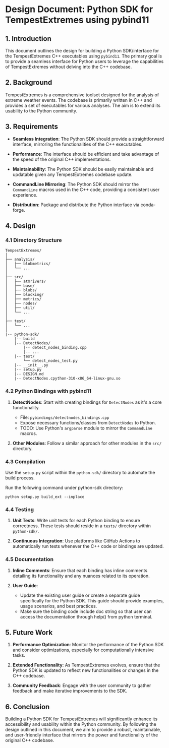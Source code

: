 # Design Document: Python SDK for TempestExtremes using pybind11

## 1. Introduction

This document outlines the design for building a Python SDK/interface for the TempestExtremes C++ executables using `pybind11`. The primary goal is to provide a seamless interface for Python users to leverage the capabilities of TempestExtremes without delving into the C++ codebase.

## 2. Background

TempestExtremes is a comprehensive toolset designed for the analysis of extreme weather events. The codebase is primarily written in C++ and provides a set of executables for various analyses. The aim is to extend its usability to the Python community.

## 3. Requirements

- **Seamless Integration**: The Python SDK should provide a straightforward interface, mirroring the functionalities of the C++ executables.

- **Performance**: The interface should be efficient and take advantage of the speed of the original C++ implementations.
  
- **Maintainability**: The Python SDK should be easily maintainable and updatable given any TempestExtremes codebase update.
  
- **CommandLine Mirroring**: The Python SDK should mirror the `CommandLine` macros used in the C++ code, providing a consistent user experience.

- **Distribution**: Package and distribute the Python interface via conda-forge.

## 4. Design

### 4.1 Directory Structure

```
TempestExtremes/
│
├── analysis/
│   ├── blobmetrics/
│   └── ...
│
├── src/
│   ├── atmrivers/
│   ├── base/
│   ├── blobs/
│   ├── blocking/
│   ├── metrics/
│   ├── nodes/
│   ├── util/
│   └── ...
│
├── test/
│   └── ...
│
|-- python-sdk/
    |-- build
    |-- DetectNodes/
        |-- detect_nodes_binding.cpp
        |-- ...
    |-- test/
        └── detect_nodes_test.py
    |-- __init__.py
    |-- setup.py
    |-- DESIGN.md
    |-- DetectNodes.cpython-310-x86_64-linux-gnu.so
```

### 4.2 Python Bindings with pybind11

1. **DetectNodes**: Start with creating bindings for `DetectNodes` as it's a core functionality.
   
   - File: `pybindings/detectnodes_bindings.cpp`
   - Expose necessary functions/classes from `DetectNodes` to Python.
   - TODO: Use Python's `argparse` module to mirror the `CommandLine` macros. 

2. **Other Modules**: Follow a similar approach for other modules in the `src/` directory.

### 4.3 Compilation

Use the `setup.py` script within the `python-sdk/` directory to automate the build process. 

Run the following command under python-sdk directory:

`python setup.py build_ext --inplace`

### 4.4 Testing

1. **Unit Tests**: Write unit tests for each Python binding to ensure correctness. These tests should reside in a `tests/` directory within `python-sdk/`.

2. **Continuous Integration**: Use platforms like GitHub Actions to automatically run tests whenever the C++ code or bindings are updated.

### 4.5 Documentation

1. **Inline Comments**: Ensure that each binding has inline comments detailing its functionality and any nuances related to its operation.

2. **User Guide**: 
    - Update the existing user guide or create a separate guide specifically for the Python SDK. This guide should provide examples, usage scenarios, and best practices.
    - Make sure the binding code include doc string so that user can access the documentation through help() from python terminal. 


## 5. Future Work

1. **Performance Optimization**: Monitor the performance of the Python SDK and consider optimizations, especially for computationally intensive tasks.

2. **Extended Functionality**: As TempestExtremes evolves, ensure that the Python SDK is updated to reflect new functionalities or changes in the C++ codebase.

3. **Community Feedback**: Engage with the user community to gather feedback and make iterative improvements to the SDK.

## 6. Conclusion

Building a Python SDK for TempestExtremes will significantly enhance its accessibility and usability within the Python community. By following the design outlined in this document, we aim to provide a robust, maintainable, and user-friendly interface that mirrors the power and functionality of the original C++ codebase.
